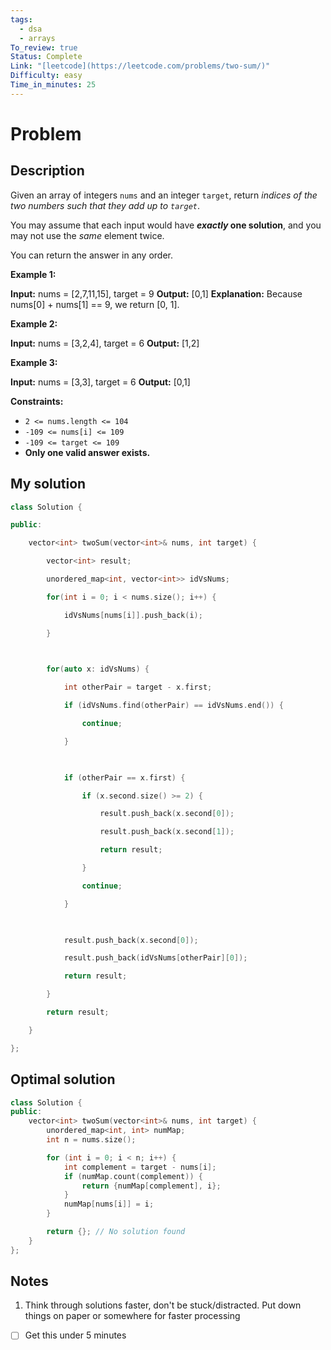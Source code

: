 ```yaml
---
tags:
  - dsa
  - arrays
To_review: true
Status: Complete
Link: "[leetcode](https://leetcode.com/problems/two-sum/)"
Difficulty: easy
Time_in_minutes: 25
---
```

# Problem
## Description
Given an array of integers `nums` and an integer `target`, return _indices of the two numbers such that they add up to `target`_.

You may assume that each input would have **_exactly_ one solution**, and you may not use the _same_ element twice.

You can return the answer in any order.

**Example 1:**

**Input:** nums = [2,7,11,15], target = 9
**Output:** [0,1]
**Explanation:** Because nums[0] + nums[1] == 9, we return [0, 1].

**Example 2:**

**Input:** nums = [3,2,4], target = 6
**Output:** [1,2]

**Example 3:**

**Input:** nums = [3,3], target = 6
**Output:** [0,1]

**Constraints:**
- `2 <= nums.length <= 104`
- `-109 <= nums[i] <= 109`
- `-109 <= target <= 109`
- **Only one valid answer exists.**

## My solution
```cpp
class Solution {

public:

    vector<int> twoSum(vector<int>& nums, int target) {

        vector<int> result;

        unordered_map<int, vector<int>> idVsNums;

        for(int i = 0; i < nums.size(); i++) {

            idVsNums[nums[i]].push_back(i);

        }

  

        for(auto x: idVsNums) {

            int otherPair = target - x.first;

            if (idVsNums.find(otherPair) == idVsNums.end()) {

                continue;

            }

  

            if (otherPair == x.first) {

                if (x.second.size() >= 2) {

                    result.push_back(x.second[0]);

                    result.push_back(x.second[1]);

                    return result;

                }

                continue;

            }

  

            result.push_back(x.second[0]);

            result.push_back(idVsNums[otherPair][0]);

            return result;

        }

        return result;

    }

};
```
## Optimal solution
```cpp
class Solution {
public:
    vector<int> twoSum(vector<int>& nums, int target) {
        unordered_map<int, int> numMap;
        int n = nums.size();

        for (int i = 0; i < n; i++) {
            int complement = target - nums[i];
            if (numMap.count(complement)) {
                return {numMap[complement], i};
            }
            numMap[nums[i]] = i;
        }

        return {}; // No solution found
    }
};
```
## Notes
1. Think through solutions faster, don't be stuck/distracted. Put down things on paper or somewhere for faster processing
- [ ] Get this under 5 minutes